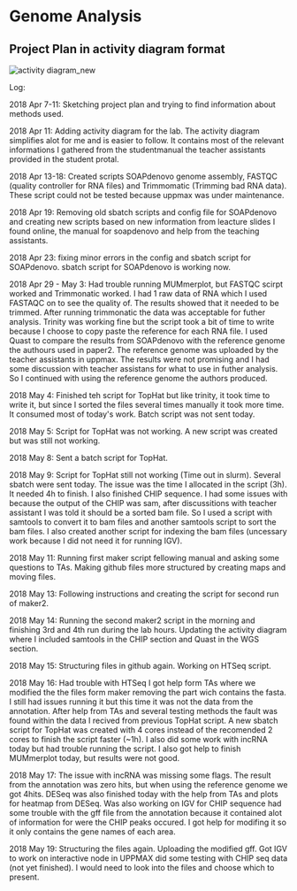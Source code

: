 # Genome Analysis 

## Project Plan in activity diagram format

![activity diagram_new](https://user-images.githubusercontent.com/10686927/40007959-a43c58de-578d-11e8-9e8f-2d1f1c625701.png)

Log:

2018 Apr 7-11: Sketching project plan and trying to find information about methods used.

2018 Apr 11: Adding activity diagram for the lab. The activity diagram simplifies alot for me and is easier to follow. It contains most of the relevant informations I gathered from the studentmanual the teacher assistants provided in the student protal. 

2018 Apr 13-18: Created scripts SOAPdenovo genome assembly, FASTQC (quality controller for RNA files) and Trimmomatic (Trimming bad RNA data). These script could not be tested because uppmax was under maintenance.

2018 Apr 19: Removing old sbatch scripts and config file for SOAPdenovo and creating new scripts based on new information from leacture slides I found online, the manual for soapdenovo and help from the teaching assistants. 

2018 Apr 23: fixing minor errors in the config and sbatch script for SOAPdenovo. sbatch script for SOAPdenovo is working now.

2018 Apr 29 - May 3: Had trouble running MUMmerplot, but FASTQC scirpt worked and Trimmonatic worked. I had 1 raw data of RNA which I used FASTAQC on to see the quality of. The results showed that it needed to be trimmed. After running trimmonatic the data was acceptable for futher analysis. Trinity was working fine but the script took a bit of time to write because I choose to copy paste the reference for each RNA file. I used Quast to compare the results from SOAPdenovo with the reference genome the authours used in paper2. The reference genome was uploaded by the teacher assistants in uppmax. The results were not promising and I had some discussion with teacher assistans for what to use in futher analysis. So I continued with using the reference genome the authors produced.

2018 May 4: Finished teh script for TopHat but like trinity, it took time to write it, but since I sorted the files several times manually it took more time. It consumed most of today's work. Batch script was not sent today. 

2018 May 5: Script for TopHat was not working. A new script was created but was still not working. 

2018 May 8: Sent a batch script for TopHat.

2018 May 9: Script for TopHat still not working (Time out in slurm). Several sbatch were sent today. The issue was the time I allocated in the script (3h). It needed 4h to finish. I also finished CHIP sequence. I had some issues with because the output of the CHIP was sam, after discussitions with teacher assistant I was told it should be a sorted bam file. So I used a script with samtools to convert it to bam files and another samtools script to sort the bam files.  I also created another script for indexing the bam files (uncessary work because I did not need it for running IGV).

2018 May 11: Running first maker script fellowing manual and asking some questions to TAs. Making github files more structured by creating maps and moving files. 

2018 May 13: Following instructions and creating the script for second run of maker2.

2018 May 14: Running the second maker2 script in the morning and finishing 3rd and 4th run during the lab hours. Updating the activity diagram where I included samtools in the CHIP section and Quast in the WGS section.

2018 May 15: Structuring files in github again. Working on HTSeq script.

2018 May 16: Had trouble with HTSeq I got help form TAs where we modified the the files form maker removing the part wich contains the fasta. I still had issues running it but this time it was not the data from the annotation. After help from TAs and several testing methods the fault was found within the data I recived from previous TopHat script. A new sbatch script for TopHat was created with 4 cores instead of the recomended 2 cores to finish the script faster (~1h). I also did some work with incRNA today but had trouble running the script. I also got help to finish MUMmerplot today, but results were not good. 

2018 May 17: The issue with incRNA was missing some flags. The result from the annotation was zero hits, but when using the reference genome we got 4hits. DESeq was also finished today with the help from TAs and plots for heatmap from DESeq. Was also working on IGV for CHIP sequence had some trouble with the gff file from the annotation because it contained alot of information for were the CHIP peaks occured. I got help for modifing it so it only contains the gene names of each area. 

2018 May 19: Structuring the files again. Uploading the modified gff. Got IGV to work on interactive node in UPPMAX did some testing with CHIP seq data (not yet finished). I would need to look into the files and choose which to present. 






